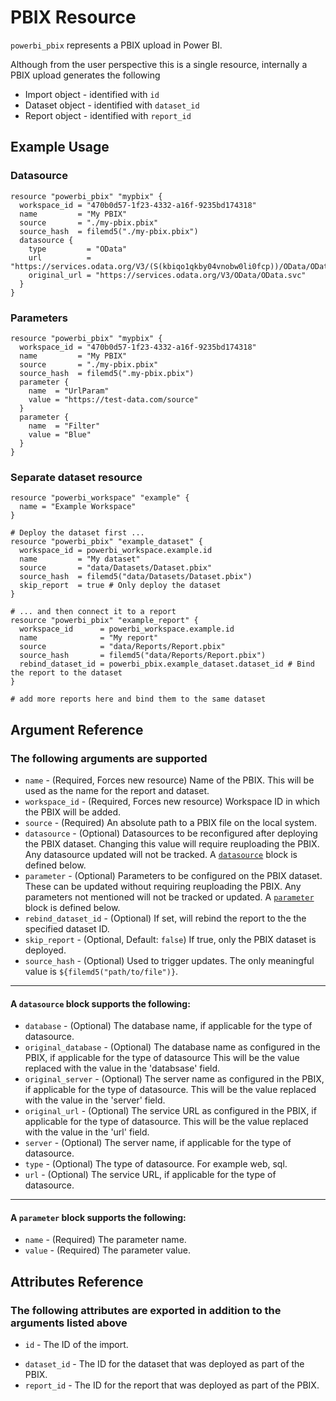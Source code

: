 # PBIX Resource

`powerbi_pbix` represents a PBIX upload in Power BI.

Although from the user perspective this is a single resource, internally a PBIX upload generates the following

* Import object - identified with `id`
* Dataset object - identified with `dataset_id`
* Report object - identified with `report_id`

## Example Usage

### Datasource

```hcl
resource "powerbi_pbix" "mypbix" {
  workspace_id = "470b0d57-1f23-4332-a16f-9235bd174318"
  name         = "My PBIX"
  source       = "./my-pbix.pbix"
  source_hash  = filemd5("./my-pbix.pbix")
  datasource {
    type         = "OData"
    url          = "https://services.odata.org/V3/(S(kbiqo1qkby04vnobw0li0fcp))/OData/OData.svc"
    original_url = "https://services.odata.org/V3/OData/OData.svc"
  }
}
```

### Parameters

```hcl
resource "powerbi_pbix" "mypbix" {
  workspace_id = "470b0d57-1f23-4332-a16f-9235bd174318"
  name         = "My PBIX"
  source       = "./my-pbix.pbix"
  source_hash  = filemd5(".my-pbix.pbix")
  parameter {
    name  = "UrlParam"
    value = "https://test-data.com/source"
  }
  parameter {
    name  = "Filter"
    value = "Blue"
  }
}
```

### Separate dataset resource

```hcl
resource "powerbi_workspace" "example" {
  name = "Example Workspace"
}

# Deploy the dataset first ...
resource "powerbi_pbix" "example_dataset" {
  workspace_id = powerbi_workspace.example.id
  name         = "My dataset"
  source       = "data/Datasets/Dataset.pbix"
  source_hash  = filemd5("data/Datasets/Dataset.pbix")
  skip_report  = true # Only deploy the dataset
}

# ... and then connect it to a report
resource "powerbi_pbix" "example_report" {
  workspace_id      = powerbi_workspace.example.id
  name              = "My report"
  source            = "data/Reports/Report.pbix"
  source_hash       = filemd5("data/Reports/Report.pbix")
  rebind_dataset_id = powerbi_pbix.example_dataset.dataset_id # Bind the report to the dataset
}

# add more reports here and bind them to the same dataset
```

## Argument Reference

### The following arguments are supported

<!-- docgen:NonComputedParameters -->
* `name` - (Required, Forces new resource) Name of the PBIX. This will be used as the name for the report and dataset.
* `workspace_id` - (Required, Forces new resource) Workspace ID in which the PBIX will be added.
* `source` - (Required) An absolute path to a PBIX file on the local system.
* `datasource` - (Optional) Datasources to be reconfigured after deploying the PBIX dataset. Changing this value will require reuploading the PBIX. Any datasource updated will not be tracked. A [`datasource`](#a-datasource-block-supports-the-following) block is defined below.
* `parameter` - (Optional) Parameters to be configured on the PBIX dataset. These can be updated without requiring reuploading the PBIX. Any parameters not mentioned will not be tracked or updated. A [`parameter`](#a-parameter-block-supports-the-following) block is defined below.
* `rebind_dataset_id` - (Optional) If set, will rebind the report to the the specified dataset ID.
* `skip_report` - (Optional, Default: `false`) If true, only the PBIX dataset is deployed.
* `source_hash` - (Optional) Used to trigger updates. The only meaningful value is `${filemd5("path/to/file")}`.

---

#### A `datasource` block supports the following:
* `database` - (Optional) The database name, if applicable for the type of datasource.
* `original_database` - (Optional) The database name as configured in the PBIX, if applicable for the type of datasource This will be the value replaced with the value in the 'databsase' field.
* `original_server` - (Optional) The server name as configured in the PBIX, if applicable for the type of datasource. This will be the value replaced with the value in the 'server' field.
* `original_url` - (Optional) The service URL as configured in the PBIX, if applicable for the type of datasource. This will be the value replaced with the value in the 'url' field.
* `server` - (Optional) The server name, if applicable for the type of datasource.
* `type` - (Optional) The type of datasource. For example web, sql.
* `url` - (Optional) The service URL, if applicable for the type of datasource.

---

#### A `parameter` block supports the following:
* `name` - (Required) The parameter name.
* `value` - (Required) The parameter value.
<!-- /docgen -->

## Attributes Reference

### The following attributes are exported in addition to the arguments listed above

* `id` - The ID of the import.
<!-- docgen:ComputedParameters -->
* `dataset_id` - The ID for the dataset that was deployed as part of the PBIX.
* `report_id` - The ID for the report that was deployed as part of the PBIX.
<!-- /docgen -->